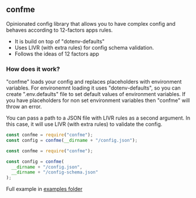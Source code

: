 ## confme

Opinionated config library that allows you to have complex config and behaves according to 12-factors apps rules.

- It is build on top of "dotenv-defaults"
- Uses LIVR (with extra rules) for config schema validation.
- Follows the ideas of 12 factors app

### How does it work?

"confme" loads your config and replaces placeholders with environment variables. For environemnt loading it uses "dotenv-defaults", so you can create ".env.defaults" file to set default values of environment variables. If you have placeholders for non set environment variables then "confme" will throw an error.

You can pass a path to a JSON file with LIVR rules as a second argument. In this case, it will use LIVR (with extra rules) to validate the config.

```javascript
const confme = require("confme");
const config = confme(__dirname + "/config.json");
```

```javascript
const confme = require("confme");

const config = confme(
  __dirname + "/config.json",
  __dirname + "/config-schema.json"
);
```

Full example in [examples folder](./examples)
